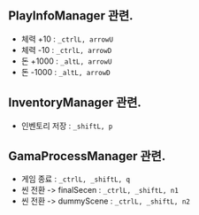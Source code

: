## PlayInfoManager 관련.
- 체력 +10 : `_ctrlL, arrowU`
- 체력 -10 : `_ctrlL, arrowD`
- 돈 +1000 : `_altL, arrowU`
- 돈 -1000 : `_altL, arrowD`
 
## InventoryManager 관련. 
- 인벤토리 저장 : `_shiftL, p`

## GamaProcessManager 관련.
- 게임 종료 : `_ctrlL, _shiftL, q`
- 씬 전환 -> finalSecen : `_ctrlL, _shiftL, n1`
- 씬 전환 -> dummyScene : `_ctrlL, _shiftL, n2`